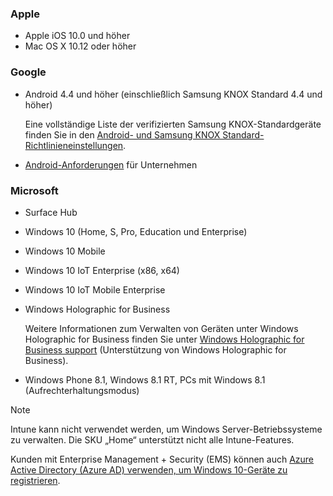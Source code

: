 

### <a name="apple"></a>Apple
- Apple iOS 10.0 und höher
- Mac OS X 10.12 oder höher

### <a name="google"></a>Google
- Android 4.4 und höher (einschließlich Samsung KNOX Standard 4.4 und höher)

  Eine vollständige Liste der verifizierten Samsung KNOX-Standardgeräte finden Sie in den [Android- und Samsung KNOX Standard-Richtlinieneinstellungen](/intune/supported-devices-browsers#supported-samsung-knox-standard-devices).


- [Android-Anforderungen](https://support.google.com/work/android/answer/6174145?hl=en) für Unternehmen

### <a name="microsoft"></a>Microsoft

- Surface Hub
- Windows 10 (Home, S, Pro, Education und Enterprise)
- Windows 10 Mobile
- Windows 10 IoT Enterprise (x86, x64)
- Windows 10 IoT Mobile Enterprise
- Windows Holographic for Business

  Weitere Informationen zum Verwalten von Geräten unter Windows Holographic for Business finden Sie unter [Windows Holographic for Business support](../windows-holographic-for-business.md) (Unterstützung von Windows Holographic for Business).

- Windows Phone 8.1, Windows 8.1 RT, PCs mit Windows 8.1 (Aufrechterhaltungsmodus)

> [!NOTE]
> Intune kann nicht verwendet werden, um Windows Server-Betriebssysteme zu verwalten. Die SKU „Home“ unterstützt nicht alle Intune-Features.

Kunden mit Enterprise Management + Security (EMS) können auch [Azure Active Directory (Azure AD) verwenden, um Windows 10-Geräte zu registrieren](/intune/windows-enroll).


